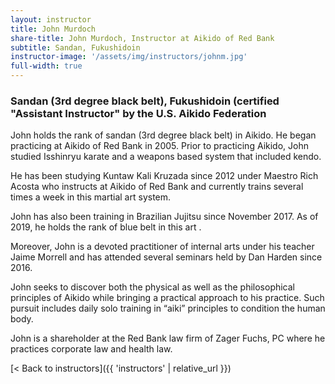 ```yaml
---
layout: instructor
title: John Murdoch
share-title: John Murdoch, Instructor at Aikido of Red Bank
subtitle: Sandan, Fukushidoin
instructor-image: '/assets/img/instructors/johnm.jpg'
full-width: true
---
```


### Sandan (3rd degree black belt), Fukushidoin (certified "Assistant Instructor" by the U.S. Aikido Federation

John holds the rank of sandan (3rd degree black belt) in Aikido. He began practicing at Aikido of Red Bank in 2005. Prior to practicing Aikido, John studied Isshinryu karate and a weapons based system that included kendo.

He has been studying Kuntaw Kali Kruzada since 2012 under Maestro Rich Acosta who instructs at Aikido of Red Bank and currently trains several times a week in this martial art system.

John has also been training in Brazilian Jujitsu since November 2017. As of 2019, he holds the rank of blue belt in this art .

Moreover, John is a devoted practitioner of internal arts under his teacher Jaime Morrell and has attended several seminars held by Dan Harden since 2016.

John seeks to discover both the physical as well as the philosophical principles of Aikido while bringing a practical approach to his practice. Such pursuit includes daily solo training in “aiki” principles to condition the human body.

John is a shareholder at the Red Bank law firm of Zager Fuchs, PC where he practices corporate law and health law.

[< Back to instructors]({{ 'instructors' | relative_url }})
